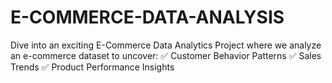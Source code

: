 # E-COMMERCE-DATA-ANALYSIS
Dive into an exciting E-Commerce Data Analytics Project where we analyze an e-commerce dataset to uncover:
✅ Customer Behavior Patterns
✅ Sales Trends
✅ Product Performance Insights
